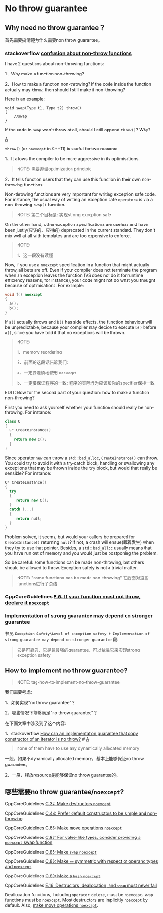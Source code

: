 # No throw guarantee



## Why need no throw guarantee？

首先需要搞清楚为什么需要non throw guarantee。

### stackoverflow [confusion about non-throw functions](https://stackoverflow.com/questions/11841963/confusion-about-non-throw-functions)

I have 2 questions about non-throwing functions:

1、Why make a function non-throwing?

2、How to make a function non-throwing? If the code inside the function actually may `throw`, then should I still make it non-throwing?

Here is an example:

```
void swap(Type t1, Type t2) throw()
{
    //swap
}
```

If the code in `swap` won't throw at all, should I still append `throw()`? Why?

[A](https://stackoverflow.com/a/11842328)

`throw()` (or `noexcept` in C++11) is useful for two reasons:

1、It allows the compiler to be more aggressive in its optimisations.

> NOTE: 需要遵循optimization principle

2、It tells function users that they can use this function in their own non-throwing functions.

Non-throwing functions are very important for writing exception safe code. For instance, the usual way of writing an exception safe `operator=` is via a non-throwing `swap()` function.

> NOTE: 第二个目标是: 实现strong exception safe

On the other hand, other exception specifications are useless and have been justly(应该的、应得的) deprecated in the current standard. They don't mix well at all with templates and are too expensive to enforce.

> NOTE:
>
> 1、这一段没有读懂

Now, if you use a `noexcept` specification in a function that might actually throw, all bets are off. Even if your compiler does not terminate the program when an exception leaves the function (VS does not do it for runtime efficiency reasons, for instance), your code might not do what you thought because of optimisations. For example:

```c++
void f() noexcept
{
  a();
  b();
}
```

If `a()` actually throws and `b()` has side effects, the function behaviour will be unpredictable, because your compiler may decide to execute `b()` before `a()`, since you have told it that no exceptions will be thrown.

> NOTE:
>
> 1、memory reordering
>
> 2、前面的这段话告诉我们:
>
> a、一定要谨慎地使用 `noexcept`
>
> b、一定要保证程序的一致: 程序的实际行为应该和你的specifier保持一致

EDIT: Now for the second part of your question: how to make a function non-throwing?

First you need to ask yourself whether your function should really be non-throwing. For instance:

```c++
class C
{
  C* CreateInstance()
  {
    return new C();
  }
}
```

Since operator `new` can throw a `std::bad_alloc`, `CreateInstance()` can throw. You could try to avoid it with a try-catch block, handling or swallowing any exceptions that may be thrown inside the `try` block, but would that really be sensible? For instance:

```c++
C* CreateInstance()
{
  try
  {
     return new C();
  }
  catch (...)
  {
     return null;
  }
}
```

Problem solved, it seems, but would your callers be prepared for `CreateInstance()` returning `null`? If not, a crash will ensue(跟着发生) when they try to use that pointer. Besides, a `std::bad_alloc` usually means that you have run out of memory and you would just be postponing the problem.

So be careful: some functions can be made non-throwing, but others should be allowed to throw. Exception safety is not a trivial matter.

> NOTE: "some functions can be made non-throwing" 在后面对这些functions进行了总结

### CppCoreGuidelines [F.6: If your function must not throw, declare it `noexcept`](https://github.com/isocpp/CppCoreGuidelines/blob/master/CppCoreGuidelines.md#f6-if-your-function-must-not-throw-declare-it-noexcept)



### Implementation of strong guarantee may depend on stronger guarantee

参见 `Exception-Safety\Level-of-exception-safety # Implementation of strong guarantee may depend on stronger guarantee` 段: 

> 它是可靠的、它是最最强的guarantee、可以依靠它来实现strong exception safety



## How to implement no throw guarantee?

> NOTE: tag-how-to-implement-no-throw-guarantee

我们需要考虑:

1、如何实现"no throw guarantee"？

2、哪些情况下能够满足"no throw guarantee"？

在下面文章中涉及到了这个内容:

1、stackoverflow [How can an implementation guarantee that copy constructor of an iterator is no throw?](https://stackoverflow.com/questions/13428851/how-can-an-implementation-guarantee-that-copy-constructor-of-an-iterator-is-no-t) # [A](https://stackoverflow.com/a/13430036)

> none of them have to use any dynamically allocated memory

一般，如果不dynamically allocated memory，基本上能够保证no throw guarantee。

2、一般，释放resource是能够保证no throw guarantee的。





## 哪些需要no throw guarantee/`noexcept`?

CppCoreGuidelines [C.37: Make destructors `noexcept`](https://github.com/isocpp/CppCoreGuidelines/blob/master/CppCoreGuidelines.md#Rc-dtor-noexcept)

CppCoreGuidelines [C.44: Prefer default constructors to be simple and non-throwing](https://github.com/isocpp/CppCoreGuidelines/blob/master/CppCoreGuidelines.md#c44-prefer-default-constructors-to-be-simple-and-non-throwing)

CppCoreGuidelines [C.66: Make move operations `noexcept`](https://github.com/isocpp/CppCoreGuidelines/blob/master/CppCoreGuidelines.md#Rc-move-noexcept)

CppCoreGuidelines [C.83: For value-like types, consider providing a `noexcept` swap function](https://github.com/isocpp/CppCoreGuidelines/blob/master/CppCoreGuidelines.md#Rc-swap)

CppCoreGuidelines [C.85: Make `swap` `noexcept`](https://github.com/isocpp/CppCoreGuidelines/blob/master/CppCoreGuidelines.md#Rc-swap-noexcept)

CppCoreGuidelines [C.86: Make `==` symmetric with respect of operand types and `noexcept`](https://github.com/isocpp/CppCoreGuidelines/blob/master/CppCoreGuidelines.md#Rc-eq)

CppCoreGuidelines [C.89: Make a `hash` `noexcept`](https://github.com/isocpp/CppCoreGuidelines/blob/master/CppCoreGuidelines.md#Rc-hash)



CppCoreGuidelines [E.16: Destructors, deallocation, and `swap` must never fail](https://github.com/isocpp/CppCoreGuidelines/blob/master/CppCoreGuidelines.md#e16-destructors-deallocation-and-swap-must-never-fail)

Deallocation functions, including `operator delete`, must be `noexcept`. `swap` functions must be `noexcept`. Most destructors are implicitly `noexcept` by default. Also, [make move operations `noexcept`](https://github.com/isocpp/CppCoreGuidelines/blob/master/CppCoreGuidelines.md#Rc-move-noexcept).
